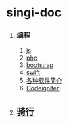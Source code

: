 # singi-doc

1. ### 编程

   1. [js](js.md)
   2. [php](php.md)
   3. [bootstrap](bootstrap.md)
   5. [swift](swift.md)
   6. [各种软件简介](soft.md)
   7. [Codeigniter](ci.md)
   
2. ## [骑行](ride.md)



